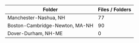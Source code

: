 | Folder                         |   Files / Folders |
|--------------------------------|-------------------|
| Manchester-Nashua, NH          |                77 |
| Boston-Cambridge-Newton, MA-NH |                90 |
| Dover-Durham, NH-ME            |                 0 |